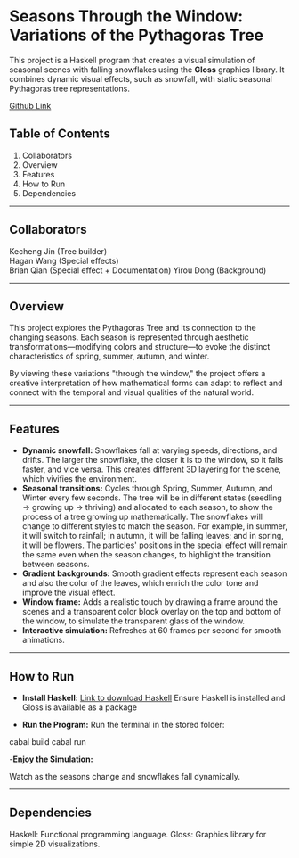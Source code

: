 # Seasons Through the Window: Variations of the Pythagoras Tree

This project is a Haskell program that creates a visual simulation of seasonal scenes with falling snowflakes using the **Gloss** graphics library. It combines dynamic visual effects, such as snowfall, with static seasonal Pythagoras tree representations.

[Github Link](https://github.com/King-141319/Legendary_Tree/tree/master)

## Table of Contents

1. Collaborators
2. Overview
3. Features
4. How to Run
5. Dependencies


---

## Collaborators
Kecheng Jin (Tree builder)   
Hagan Wang (Special effects)   
Brian Qian (Special effect + Documentation)
Yirou Dong (Background)

---

## Overview

This project explores the Pythagoras Tree and its connection to the changing seasons. Each season is represented through aesthetic transformations—modifying colors and structure—to evoke the distinct characteristics of spring, summer, autumn, and winter.

By viewing these variations "through the window," the project offers a creative interpretation of how mathematical forms can adapt to reflect and connect with the temporal and visual qualities of the natural world.

---

## Features

- **Dynamic snowfall:** Snowflakes fall at varying speeds, directions, and drifts. The larger the snowflake, the closer it is to the window, so it falls faster, and vice versa. This creates different 3D layering for the scene, which vivifies the environment.
- **Seasonal transitions:** Cycles through Spring, Summer, Autumn, and Winter every few seconds. The tree will be in different states (seedling → growing up → thriving) and allocated to each season, to show the process of a tree growing up mathematically. The snowflakes will change to different styles to match the season. For example, in summer, it will switch to rainfall; in autumn, it will be falling leaves; and in spring, it will be flowers. The particles' positions in the special effect will remain the same even when the season changes, to highlight the transition between seasons.
- **Gradient backgrounds:** Smooth gradient effects represent each season and also the color of the leaves, which enrich the color tone and improve the visual effect.
- **Window frame:** Adds a realistic touch by drawing a frame around the scenes and a transparent color block overlay on the top and bottom of the window, to simulate the transparent glass of the window.
- **Interactive simulation:** Refreshes at 60 frames per second for smooth animations.

---

## How to Run

- **Install Haskell:**
[Link to download Haskell](https://www.haskell.org/downloads/)
Ensure Haskell is installed and Gloss is available as a package

- **Run the Program:**
Run the terminal in the stored folder:

cabal build
cabal run

-**Enjoy the Simulation:**

 Watch as the seasons change and snowflakes fall dynamically.

---

## Dependencies

Haskell: Functional programming language.
Gloss: Graphics library for simple 2D visualizations.





